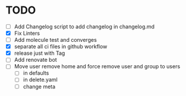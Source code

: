 # TODO

- [ ] Add Changelog script to add changelog in changelog.md
- [x] Fix Linters
- [ ] Add molecule test and converges
- [x] separate all ci files in github workflow
- [x] release just with Tag
- [ ] Add renovate bot
- [ ] Move user remove home and force remove user and group to users
  - [ ] in defaults
  - [ ] in delete.yaml
  - [ ] change meta
